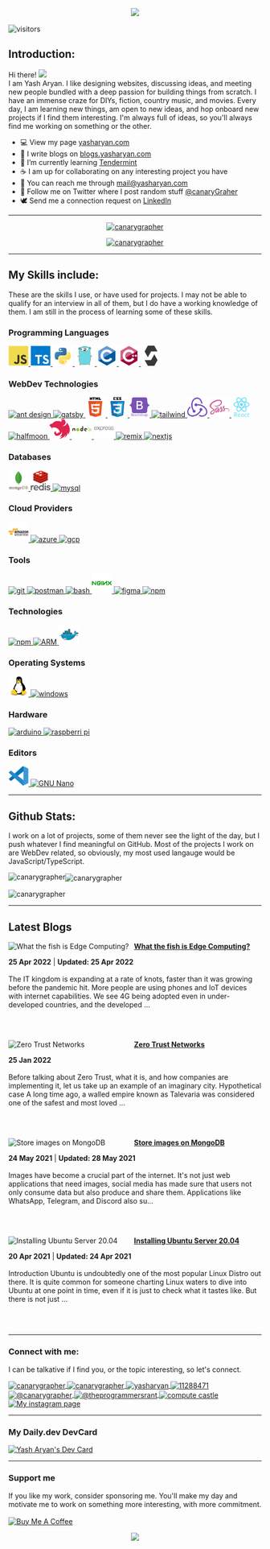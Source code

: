 <p align="center">
<img src="https://capsule-render.vercel.app/api?type=waving&color=gradient&height=200&section=header&text=Yash%20Aryan&fontSize=60&&fontAlignY=35" />
</p>

![visitors](https://visitor-badge.glitch.me/badge?page_id=canaryGrapher.canaryGrapher)

## Introduction:

Hi there! <img src="https://raw.githubusercontent.com/MartinHeinz/MartinHeinz/master/wave.gif" height="20" /><br />
I am Yash Aryan. I like designing websites, discussing ideas, and meeting new people bundled with a deep passion for building things from scratch. I have an immense craze for DIYs, fiction, country music, and movies. Every day, I am learning new things, am open to new ideas, and hop onboard new projects if I find them interesting. I'm always full of ideas, so you'll always find me working on something or the other.

- 💻 View my page [yasharyan.com](https://yasharyan.com/) <br />
- 📃 I write blogs on [blogs.yasharyan.com](https://blogs.yasharyan.com) <br />
- 🌱 I’m currently learning [Tendermint](https://tendermint.com/) <br />
- ☕ I am up for collaborating on any interesting project you have <br />
- 📧 You can reach me through [mail@yasharyan.com](mailto:mail@yasharyan.com) <br />
- 📱 Follow me on Twitter where I post random stuff [@canaryGraher](https://twitter.com/canaryGrapher) <br />
- 🕊 Send me a connection request on [LinkedIn](https://www.linkedin.com/in/yasharyan/) <br />

---

<p align="center"> 
  <a href="https://github.com/ryo-ma/github-profile-trophy"><img src="https://github-profile-trophy.vercel.app/?username=canarygrapher&theme=dracula" alt="canarygrapher" /></a> 
</p>

<p align="center"> 
  <a href="https://twitter.com/canarygrapher" target="blank">
    <img src="https://img.shields.io/twitter/follow/canarygrapher?logo=twitter&style=for-the-badge" alt="canarygrapher" />
  </a> 
</p>

---


## My Skills include:
These are the skills I use, or have used for projects. I may not be able to qualify for an interview in all of them, but I do have a working knowledge of them. I am still in the process of learning some of these skills. 

### Programming Languages
<a href="https://developer.mozilla.org/en-US/docs/Web/JavaScript" target="_blank" rel="noreferrer"> 
    <img src="https://raw.githubusercontent.com/devicons/devicon/master/icons/javascript/javascript-original.svg" alt="javascript" width="40" height="40"/> 
</a> 
<a href="https://www.typescriptlang.org/" target="_blank" rel="noreferrer"> 
  <img src="https://raw.githubusercontent.com/devicons/devicon/master/icons/typescript/typescript-original.svg" alt="typescript" width="40" height="40"/> 
</a> 
<a href="https://www.python.org" target="_blank" rel="noreferrer"> 
  <img src="https://raw.githubusercontent.com/devicons/devicon/master/icons/python/python-original.svg" alt="python" width="40" height="40"/> 
</a> 
<a href="https://golang.org" target="_blank" rel="noreferrer"> 
    <img src="https://raw.githubusercontent.com/devicons/devicon/master/icons/go/go-original.svg" alt="go" width="40" height="40"/> 
</a> 
<a href="https://www.cprogramming.com/" target="_blank" rel="noreferrer"> 
    <img src="https://raw.githubusercontent.com/devicons/devicon/master/icons/c/c-original.svg" alt="c" width="40" height="40"/> 
</a> 
<a href="https://www.cplusplus.com/" target="_blank" rel="noreferrer"> 
   <img src="https://raw.githubusercontent.com/devicons/devicon/master/icons/cplusplus/cplusplus-original.svg" alt="cplusplus" width="40" height="40"/> 
</a> 
<a href="https://soliditylang.org/" target="_blank" rel="noreferrer"> 
   <img src="https://github.com/devicons/devicon/blob/master/icons/solidity/solidity-plain.svg" alt="solidity" width="40" height="40"/> 
</a> 

### WebDev Technologies
<a href="https://ant.design/" target="_blank" rel="noreferrer">
    <img src="https://user-images.githubusercontent.com/27415791/165464925-2c8f5b05-3930-4d59-8089-6781fcf3bfe4.svg" alt="ant design" width="40" height="40" />
</a>
<a href="https://www.gatsbyjs.com/" target="_blank" rel="noreferrer"> 
    <img src="https://www.vectorlogo.zone/logos/gatsbyjs/gatsbyjs-icon.svg" alt="gatsby" width="40" height="40" /> 
</a> 
<a href="https://developer.mozilla.org/en-US/docs/Web/HTML" target="_blank" rel="noreferrer"> 
    <img src="https://raw.githubusercontent.com/devicons/devicon/master/icons/html5/html5-original-wordmark.svg" alt="html5" width="40" height="40" /> 
</a>
<a href="https://developer.mozilla.org/en-US/docs/Web/CSS" target="_blank" rel="noreferrer"> 
    <img src="https://raw.githubusercontent.com/devicons/devicon/master/icons/css3/css3-original-wordmark.svg" alt="css3" width="40" height="40" /> 
</a> 
<a href="https://getbootstrap.com" target="_blank" rel="noreferrer"> 
    <img src="https://raw.githubusercontent.com/devicons/devicon/master/icons/bootstrap/bootstrap-plain-wordmark.svg" alt="bootstrap" width="40" height="40" /> 
</a> 
<a href="https://tailwindcss.com/" target="_blank" rel="noreferrer"> 
  <img src="https://www.vectorlogo.zone/logos/tailwindcss/tailwindcss-icon.svg" alt="tailwind" width="40" height="40" /> 
</a> 
<a href="https://redux.js.org" target="_blank" rel="noreferrer"> 
  <img src="https://raw.githubusercontent.com/devicons/devicon/master/icons/redux/redux-original.svg" alt="redux" width="40" height="40" /> 
</a> 
<a href="https://sass-lang.com" target="_blank" rel="noreferrer"> 
  <img src="https://raw.githubusercontent.com/devicons/devicon/master/icons/sass/sass-original.svg" alt="sass" width="40" height="40" /> 
</a> 
<a href="https://reactjs.org/" target="_blank" rel="noreferrer"> 
  <img src="https://raw.githubusercontent.com/devicons/devicon/master/icons/react/react-original-wordmark.svg" alt="react" width="40" height="40" /> 
</a> 
<a href="https://www.gethalfmoon.com/" target="_blank" rel="noreferrer"> 
  <img src="https://user-images.githubusercontent.com/27415791/165465800-eb61c231-b461-4f6a-8f08-575ad2f36fe3.png" alt="halfmoon" width="40" height="40" /> 
</a>  
<a href="" target="_blank" rel="noreferrer">
  <img src="https://github.com/devicons/devicon/raw/master/icons/nestjs/nestjs-plain.svg" alt="nestjs" width="40" height="40" />
</a>
<a href="https://nodejs.org" target="_blank" rel="noreferrer"> 
  <img src="https://raw.githubusercontent.com/devicons/devicon/master/icons/nodejs/nodejs-original-wordmark.svg" alt="nodejs" width="40" height="40" /> 
</a> 
<a href="https://expressjs.com" target="_blank" rel="noreferrer"> 
    <img src="https://raw.githubusercontent.com/devicons/devicon/master/icons/express/express-original-wordmark.svg" alt="express" width="40" height="40" /> 
</a>
<a href="https://remix.run/" target="_blank" rel="noreferrer">
    <img src="https://user-images.githubusercontent.com/27415791/165458136-6907d588-8539-490e-b75f-1fef649831ac.svg" alt="remix" width="40" height="40" />  
</a>
<a href="https://nextjs.org/" target="_blank" rel="noreferrer"> 
    <img src="https://cdn.worldvectorlogo.com/logos/nextjs-2.svg" alt="nextjs" width="40" height="40" /> 
</a>

### Databases
<a href="https://www.mongodb.com/" target="_blank" rel="noreferrer"> 
    <img src="https://raw.githubusercontent.com/devicons/devicon/master/icons/mongodb/mongodb-original-wordmark.svg" alt="mongodb" width="40" height="40"/> 
</a>
<a href="https://redis.io" target="_blank" rel="noreferrer"> 
  <img src="https://raw.githubusercontent.com/devicons/devicon/master/icons/redis/redis-original-wordmark.svg" alt="redis" width="40" height="40"/> 
</a> 
<a href="https://www.sqlite.org/" target="_blank" rel="noreferrer">
  <img src="https://user-images.githubusercontent.com/27415791/165466108-79664bb9-5e17-4377-a7dd-d7c07d575508.png" alt="mysql" width="40" height="40"/ >
</a>

### Cloud Providers
<a href="https://aws.amazon.com" target="_blank" rel="noreferrer"> 
    <img src="https://raw.githubusercontent.com/devicons/devicon/master/icons/amazonwebservices/amazonwebservices-original-wordmark.svg" alt="aws" width="40" height="40"/> 
</a> 
<a href="https://azure.microsoft.com/en-in/" target="_blank" rel="noreferrer"> 
  <img src="https://www.vectorlogo.zone/logos/microsoft_azure/microsoft_azure-icon.svg" alt="azure" width="40" height="40"/> 
</a> 
<a href="https://cloud.google.com" target="_blank" rel="noreferrer"> 
    <img src="https://www.vectorlogo.zone/logos/google_cloud/google_cloud-icon.svg" alt="gcp" width="40" height="40"/> 
</a> 

### Tools
<a href="https://git-scm.com/" target="_blank" rel="noreferrer"> 
    <img src="https://www.vectorlogo.zone/logos/git-scm/git-scm-icon.svg" alt="git" width="40" height="40"/> 
</a>  
<a href="https://postman.com" target="_blank" rel="noreferrer"> 
  <img src="https://www.vectorlogo.zone/logos/getpostman/getpostman-icon.svg" alt="postman" width="40" height="40"/> 
</a> 
<a href="https://www.gnu.org/software/bash/" target="_blank" rel="noreferrer"> 
  <img src="https://www.vectorlogo.zone/logos/gnu_bash/gnu_bash-icon.svg" alt="bash" width="40" height="40"/> 
</a>
<a href="https://www.nginx.com" target="_blank" rel="noreferrer"> 
    <img src="https://raw.githubusercontent.com/devicons/devicon/master/icons/nginx/nginx-original.svg" alt="nginx" width="40" height="40"/> 
</a> 
<a href="https://www.figma.com/" target="_blank" rel="noreferrer"> 
    <img src="https://www.vectorlogo.zone/logos/figma/figma-icon.svg" alt="figma" width="40" height="40"/> 
</a>
<a href="https://www.npmjs.com/" target="_blank" rel="noreferrer">
  <img src="https://user-images.githubusercontent.com/27415791/165463943-cfb3aa0d-afff-4b42-a8ff-156a072ef0c5.svg" alt="npm" width="40" height="40" />
</a>

### Technologies
<a href="https://ethereum.org/en/" target="_blank" rel="noreferrer">
  <img src="https://cryptologos.cc/logos/ethereum-eth-logo.svg" alt="npm" width="40" height="40" />
</a>
<a href="https://docs.microsoft.com/en-us/azure/azure-resource-manager/management/overview" target="_blank" rel="noreferrer">
  <img src="https://user-images.githubusercontent.com/27415791/165468173-4a47b9a9-5715-4323-9b01-1333ac06790d.png" alt="ARM " width="40" height="40" />
</a>
<a href="https://www.docker.com/" target="_blank" rel="noreferrer">
  <img src="https://github.com/devicons/devicon/raw/master/icons/docker/docker-original.svg" alt="Docker " width="40" height="40" />
</a>

### Operating Systems
<a href="https://www.linux.org/" target="_blank" rel="noreferrer"> 
    <img src="https://raw.githubusercontent.com/devicons/devicon/master/icons/linux/linux-original.svg" alt="linux" width="40" height="40"/> 
</a>
<a href="https://www.microsoft.com/en-in/windows" target="_blank" rel="noreferrer"> 
    <img src="https://user-images.githubusercontent.com/27415791/165467648-9893c082-394f-4871-984f-f3bb624ba038.png" alt="windows" width="40" height="40"/> 
</a>

### Hardware
<a href="https://www.arduino.cc/" target="_blank" rel="noreferrer"> 
  <img src="https://cdn.worldvectorlogo.com/logos/arduino-1.svg" alt="arduino" width="40" height="40"/> 
</a> 
<a href="https://www.raspberrypi.org/" target="_blank" rel="noreferrer"> 
  <img src="https://user-images.githubusercontent.com/27415791/165469830-10a35c4b-bd21-46f0-910c-0a311396d9dd.svg" alt="raspberri pi" width="40" height="40"/> 
</a>

### Editors
<a href="https://code.visualstudio.com/" target="_blank" rel="noreferrer"> 
  <img src="https://github.com/devicons/devicon/raw/master/icons/vscode/vscode-original.svg" alt="VS Code" width="40" height="40"/> 
</a>
<a href="https://www.nano-editor.org/" target="_blank" rel="noreferrer"> 
  <img src="https://user-images.githubusercontent.com/27415791/165486268-81cc64c1-7c40-4149-aba2-da09d09a0afa.png" alt="GNU Nano" width="40" height="40"/> 
</a>

---

## Github Stats:
I work on a lot of projects, some of them never see the light of the day, but I push whatever I find meaningful on GitHub. Most of the projects I work on are WebDev related, so obviously, my most used langauge would be JavaScript/TypeScript.
<p>
  <img align="left" src="https://github-readme-stats.vercel.app/api/top-langs?username=canarygrapher&show_icons=true&locale=en&layout=compact" alt="canarygrapher" />
</p>
<p>
  <img align="center" src="https://github-readme-stats.vercel.app/api?username=canarygrapher&show_icons=true&locale=en&theme=radical" alt="canarygrapher" />
</p>
<p>
  <img align="center" src="https://github-readme-streak-stats.herokuapp.com/?user=canarygrapher&theme=radical" alt="canarygrapher" />
</p>

---

## Latest Blogs
<!-- HASHNODE_BLOG:START -->
<p align="left">
<a href="https://yasharyan.hashnode.dev/what-the-fish-is-edge-computing-cl2eemw67036yetnva8jchpxw" title="What the fish is Edge Computing?"><img src="https://cdn.hashnode.com/res/hashnode/image/upload/v1650871501721/NKiI0LH6B.png" alt="What the fish is Edge Computing?" width="250px" align="left" /></a>
<a href="https://yasharyan.hashnode.dev/what-the-fish-is-edge-computing-cl2eemw67036yetnva8jchpxw" title="What the fish is Edge Computing?"><strong>What the fish is Edge Computing?</strong></a>
<div><strong>25 Apr 2022</strong> | <strong>Updated: 25 Apr 2022</strong></div>
<br/> The IT kingdom is expanding at a rate of knots, faster than it was growing before the pandemic hit. More people are using phones and IoT devices with internet capabilities. We see 4G being adopted even in under-developed countries, and the developed ... </p> <br/> <br/>
<p align="left">
<a href="https://yasharyan.hashnode.dev/zero-trust-networks-ckyuhv1780ai92vs1bi1z4eet" title="Zero Trust Networks"><img src="https://cdn.hashnode.com/res/hashnode/image/upload/v1643135343046/wYq-dvDak.png" alt="Zero Trust Networks" width="250px" align="left" /></a>
<a href="https://yasharyan.hashnode.dev/zero-trust-networks-ckyuhv1780ai92vs1bi1z4eet" title="Zero Trust Networks"><strong>Zero Trust Networks</strong></a>
<div><strong>25 Jan 2022</strong></div>
<br/> Before talking about Zero Trust, what it is, and how companies are implementing it, let us take up an example of an imaginary city.
Hypothetical case
A long time ago, a walled empire known as Talevaria was considered one of the safest and most loved ... </p> <br/> <br/>
<p align="left">
<a href="https://yasharyan.hashnode.dev/store-images-on-mongodb-ckp4e60j90046irs11vvngh5w" title="Store images on MongoDB"><img src="https://cdn.hashnode.com/res/hashnode/image/upload/v1621853030875/mAYNz27f5.png" alt="Store images on MongoDB" width="250px" align="left" /></a>
<a href="https://yasharyan.hashnode.dev/store-images-on-mongodb-ckp4e60j90046irs11vvngh5w" title="Store images on MongoDB"><strong>Store images on MongoDB</strong></a>
<div><strong>24 May 2021</strong> | <strong>Updated: 28 May 2021</strong></div>
<br/> Images have become a crucial part of the internet. It's not just web applications that need images, social media has made sure that users not only consume data but also produce and share them. Applications like WhatsApp, Telegram, and Discord also su... </p> <br/> <br/>
<p align="left">
<a href="https://yasharyan.hashnode.dev/installing-ubuntu-server-2004-cknv6ioo10fjbbts14jys5c40" title="Installing Ubuntu Server 20.04"><img src="https://cdn.hashnode.com/res/hashnode/image/upload/v1619232103712/xjfSqzjQU.png" alt="Installing Ubuntu Server 20.04" width="250px" align="left" /></a>
<a href="https://yasharyan.hashnode.dev/installing-ubuntu-server-2004-cknv6ioo10fjbbts14jys5c40" title="Installing Ubuntu Server 20.04"><strong>Installing Ubuntu Server 20.04</strong></a>
<div><strong>20 Apr 2021</strong> | <strong>Updated: 24 Apr 2021</strong></div>
<br/> Introduction
Ubuntu is undoubtedly one of the most popular  Linux Distro out there. It is quite common for someone charting Linux waters to dive into Ubuntu at one point in time, even if it is just to check what it tastes like. But there is not just ... </p> <br/> <br/>
<!-- HASHNODE_BLOG:END -->

---

### Connect with me:
I can be talkative if I find you, or the topic interesting, so let's connect. 
<p align="left">
  <a href="https://dev.to/canarygrapher" target="blank">
   <img align="center" src="https://raw.githubusercontent.com/rahuldkjain/github-profile-readme-generator/master/src/images/icons/Social/devto.svg" alt="canarygrapher" height="30" width="40" />
  </a>
  <a href="https://twitter.com/canarygrapher" target="blank">
   <img align="center" src="https://raw.githubusercontent.com/rahuldkjain/github-profile-readme-generator/master/src/images/icons/Social/twitter.svg" alt="canarygrapher" height="30" width="40" />
  </a>
  <a href="https://linkedin.com/in/yasharyan" target="blank">
   <img align="center" src="https://raw.githubusercontent.com/rahuldkjain/github-profile-readme-generator/master/src/images/icons/Social/linked-in-alt.svg" alt="yasharyan" height="30" width="40" />
  </a>
  <a href="https://stackoverflow.com/users/11288471" target="blank">
   <img align="center" src="https://raw.githubusercontent.com/rahuldkjain/github-profile-readme-generator/master/src/images/icons/Social/stack-overflow.svg" alt="11288471" height="30" width="40" />
  </a>
  <a href="https://hashnode.com/@yasharyan" target="blank">
   <img align="center" src="https://raw.githubusercontent.com/rahuldkjain/github-profile-readme-generator/master/src/images/icons/Social/hashnode.svg" alt="@canarygrapher" height="30" width="40" />
  </a>
  <a href="https://medium.com/@theprogrammersrant" target="blank">
   <img align="center" src="https://raw.githubusercontent.com/rahuldkjain/github-profile-readme-generator/master/src/images/icons/Social/medium.svg" alt="@theprogrammersrant" height="30" width="40" />
  </a>
  <a href="https://www.youtube.com/channel/UCNbiXdqadlcg4USDVkcChBg" target="blank">
   <img align="center" src="https://raw.githubusercontent.com/rahuldkjain/github-profile-readme-generator/master/src/images/icons/Social/youtube.svg" alt="compute castle" height="30" width="40" />
  </a>
  <a href="https://www.instagram.com/encodable/">
   <img alt="My instagram page" width="40" height="30" src="https://raw.githubusercontent.com/gist/jemminger/91c69559f5ce1cc45cecc1f2614325c6/raw/809bb0a961444f293a1e65fa4ead494bd93a77c6/instagram.svg" />
  </a>
</p>

---

### My Daily.dev DevCard

 <a href="https://app.daily.dev/canaryGrapher"><img src="https://api.daily.dev/devcards/51f643b36a524cb79a0c6e1db3455db8.png?r=pui" width="200" alt="Yash Aryan's Dev Card"/></a>
 
---

### Support me
If you like my work, consider sponsoring me. You'll make my day and motivate me to work on something more interesting, with more commitment.
<br /><br />
<a href="https://www.buymeacoffee.com/yasharyan" target="_blank">
  <img src="https://cdn.buymeacoffee.com/buttons/v2/default-red.png" alt="Buy Me A Coffee" width="150" >
</a>
<p align="center">
<img src="https://capsule-render.vercel.app/api?type=waving&color=gradient&height=100&section=footer" />
 </p>
